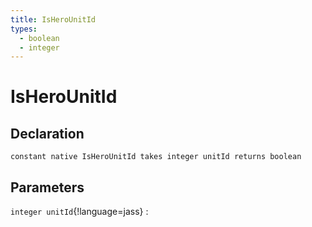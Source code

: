 ```yaml
---
title: IsHeroUnitId
types:
  - boolean
  - integer
---
```


# IsHeroUnitId

## Declaration

```jass
constant native IsHeroUnitId takes integer unitId returns boolean
```

## Parameters
`integer unitId`{!language=jass}
: 
